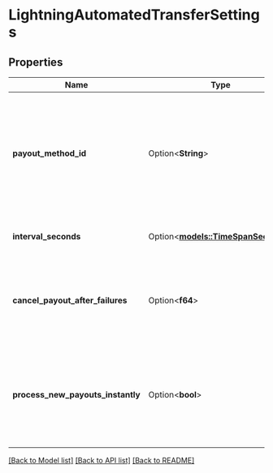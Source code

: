 # LightningAutomatedTransferSettings

## Properties

Name | Type | Description | Notes
------------ | ------------- | ------------- | -------------
**payout_method_id** | Option<**String**> | Payout method IDs. Available payment method IDs for Bitcoin are:   - `\"BTC-CHAIN\"`: Onchain    -`\"BTC-LN\"`: Lightning | [optional]
**interval_seconds** | Option<[**models::TimeSpanSeconds**](serde_json::Value.md)> | How often should the processor run | [optional]
**cancel_payout_after_failures** | Option<**f64**> | How many failures should the processor tolerate before cancelling the payout | [optional]
**process_new_payouts_instantly** | Option<**bool**> | Skip the interval when ane eligible payout has been approved (or created with pre-approval) | [optional][default to false]

[[Back to Model list]](../README.md#documentation-for-models) [[Back to API list]](../README.md#documentation-for-api-endpoints) [[Back to README]](../README.md)


